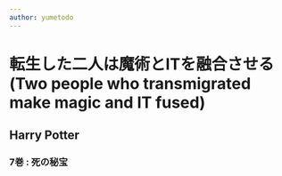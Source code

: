 ```yaml
---
author: yumetodo
---
```


# 転生した二人は魔術とITを融合させる(Two people who transmigrated make magic and IT fused)
## Harry Potter
### 7巻 : 死の秘宝
